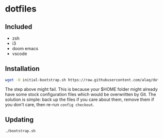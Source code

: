 # dotfiles

## Included
- zsh
- i3
- doom emacs
- vscode

## Installation

```sh
wget -O initial-bootstrap.sh https://raw.githubusercontent.com/alaq/dotfiles/master/bootstrap.sh && sh initial-bootstrap.sh && rm initial-bootstrap.sh
```

The step above might fail. This is because your $HOME folder might already have some stock configuration files which would be overwritten by Git. The solution is simple: back up the files if you care about them, remove them if you don't care, then re-run `config checkout`.

## Updating

``` sh
./bootstrap.sh
```
